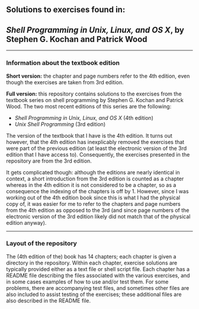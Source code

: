 
## Solutions to exercises found in: ##
## _Shell Programming in Unix, Linux, and OS X_, by Stephen G. Kochan and Patrick Wood ##

----

### Information about the textbook edition ##

**Short version:** the chapter and page numbers refer to the 4th edition, even
though the exercises are taken from 3rd edition.

**Full version:** this repository contains solutions to the exercises from the
textbook series on shell programming by Stephen G. Kochan and Patrick Wood.  The
two most recent editions of this series are the following:

  * _Shell Programming in Unix, Linux, and OS X_ (4th edition)
  * _Unix Shell Programming_ (3rd edition)

The version of the textbook that I have is the 4th edition.  It turns out
however, that the 4th edition has inexplicably removed the exercises that were
part of the previous edition (at least the electronic version of the 3rd edition
that I have access to).  Consequently, the exercises presented in the repository
are from the 3rd edition.

It gets complicated though: although the editions are nearly identical in
context, a short introduction from the 3rd edition is counted as a chapter
whereas in the 4th edition it is not considered to be a chapter, so as a
consequence the indexing of the chapters is off by 1.  However, since I was
working out of the 4th edition book since this is what I had the physical copy
of, it was easier for me to refer to the chapters and page numbers from the 4th
edition as opposed to the 3rd (and since page numbers of the electronic version
of the 3rd edition likely did not match that of the physical edition anyway).

----

### Layout of the repository ###

The (4th edition of the) book has 14 chapters; each chapter is given a directory
in the repository.  Within each chapter, exercise solutions are typically
provided either as a text file or shell script file.  Each chapter has a README
file describing the files associated with the various exercises, and in some
cases examples of how to use and/or test them.  For some problems, there are
accompanying test files, and sometimes other files are also included to assist
testing of the exercises; these additional files are also described in the
README file.
